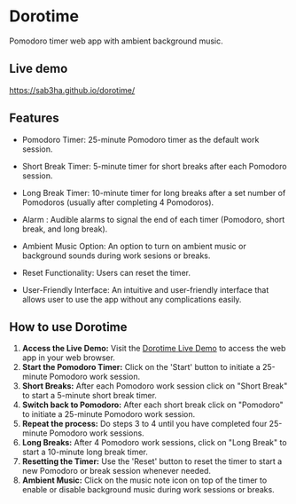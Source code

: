 # Dorotime
Pomodoro timer web app with ambient background music.

## Live demo
https://sab3ha.github.io/dorotime/

## Features 
* Pomodoro Timer: 25-minute Pomodoro timer as the default work session.

* Short Break Timer: 5-minute timer for short breaks after each Pomodoro session.

* Long Break Timer: 10-minute timer for long breaks after a set number of Pomodoros (usually after completing 4 Pomodoros).

* Alarm : Audible alarms to signal the end of each timer (Pomodoro, short break, and long break).

* Ambient Music Option: An option to turn on ambient music or background sounds during work sesions or breaks.

* Reset Functionality: Users can reset the timer.

* User-Friendly Interface: An intuitive and user-friendly interface that allows user to use the app without any complications easily.

## How to use Dorotime

<ol>
  <li><strong>Access the Live Demo:</strong> Visit the <a href="https://sab3ha.github.io/dorotime/">Dorotime Live Demo</a> to access the web app in your web browser.</li>
  <li><strong>Start the Pomodoro Timer:</strong> Click on the 'Start' button to initiate a 25-minute Pomodoro work session.</li>
  <li><strong>Short Breaks:</strong> After each Pomodoro work session click on "Short Break" to start a 5-minute short break timer.</li>
  <li><strong>Switch back to Pomodoro:</strong> After each short break click on "Pomodoro" to initiate a 25-minute Pomodoro work session.</li>
  <li><strong>Repeat the process:</strong> Do steps 3 to 4 until you have completed four 25-minute Pomodoro work sessions.</li>
  <li><strong>Long Breaks:</strong> After 4 Pomodoro work sessions, click on "Long Break" to start a 10-minute long break timer.</li>
  <li><strong>Resetting the Timer:</strong> Use the 'Reset' button to reset the timer to start a new Pomodoro or break session whenever needed. </li>
  <li><strong>Ambient Music:</strong> Click on the music note icon on top of the timer to enable or disable background music during work sessions or breaks.</li>
</ol>
